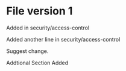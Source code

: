 # File version 1 
Added in security/access-control

Added another line in security/access-control

Suggest change.

Addtional Section Added
